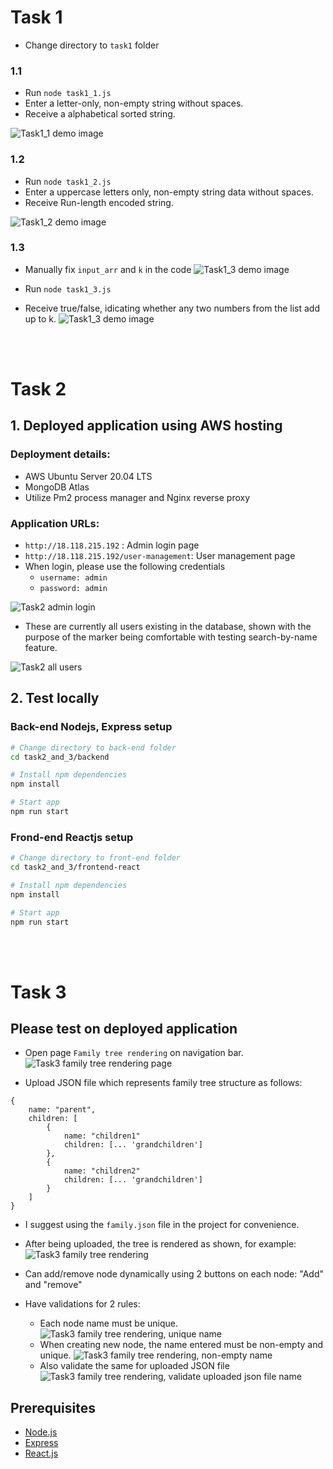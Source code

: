 # Task 1
- Change directory to ```task1``` folder

### 1.1
- Run ``` node task1_1.js ```
- Enter a letter-only, non-empty string without spaces.
- Receive a alphabetical sorted string.

![Task1_1 demo image](./demo/task1/task1_1_demo.png)


### 1.2
- Run ``` node task1_2.js ```
- Enter a uppercase letters only, non-empty string data without spaces.
- Receive Run-length encoded string.

![Task1_2 demo image](./demo/task1/task1_2_demo.png)


### 1.3
- Manually fix ``` input_arr ``` and ``` k ``` in the code
![Task1_3 demo image](./demo/task1/task1_3_1_demo.png)

- Run ``` node task1_3.js ```
- Receive true/false, idicating whether any two numbers from the list add up to k.
![Task1_3 demo image](./demo/task1/task1_3_2_demo.png)

<br><br>


# Task 2
## 1. Deployed application using AWS hosting
### Deployment details:
- AWS Ubuntu Server 20.04 LTS
- MongoDB Atlas
- Utilize Pm2 process manager and Nginx reverse proxy

### Application URLs:
- ``` http://18.118.215.192 ``` : Admin login page
- ``` http://18.118.215.192/user-management ```: User management page
- When login, please use the following credentials
    - ``` username: admin ```
    - ``` password: admin ```

![Task2 admin login](./demo/task2/admin_login.png)

- These are currently all users existing in the database, shown with the purpose of the marker being comfortable with testing search-by-name feature.

![Task2 all users](./demo/task2/currently_all_users.png)

## 2. Test locally
### Back-end Nodejs, Express setup
```bash
# Change directory to back-end folder
cd task2_and_3/backend

# Install npm dependencies
npm install

# Start app
npm run start

```

### Frond-end Reactjs setup
```bash
# Change directory to front-end folder
cd task2_and_3/frontend-react

# Install npm dependencies
npm install

# Start app
npm run start

```

<br><br>

# Task 3
## Please test on deployed application

- Open page ``` Family tree rendering ``` on navigation bar.
![Task3 family tree rendering page](./demo/task3/family_tree_rendering_page.png)

- Upload JSON file which represents family tree structure as follows:
```
{
    name: "parent",
    children: [
        {
            name: "children1"
            children: [... 'grandchildren']
        },
        {
            name: "children2"
            children: [... 'grandchildren']
        }
    ]
}
```
- I suggest using the ``` family.json ```  file in the project for convenience.

- After being uploaded, the tree is rendered as shown, for example:
![Task3 family tree rendering](./demo/task3/family_tree_rendering.png)

- Can add/remove node dynamically using 2 buttons on each node: "Add" and "remove"

- Have validations for 2 rules: 
    - Each node name must be unique.
    ![Task3 family tree rendering,  unique name](./demo/task3/unique.png)
    - When creating new node, the name entered must be non-empty and unique.
    ![Task3 family tree rendering, non-empty name](./demo/task3/not_empty.png)
    - Also validate the same for uploaded JSON file
    ![Task3 family tree rendering, validate uploaded json file name](./demo/task3/validate_json_file.png)

Prerequisites
-------------

- [Node.js](http://nodejs.org)
- [Express](https://expressjs.com/)
- [React.js](https://reactjs.org/)
